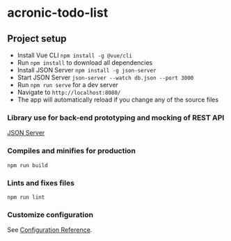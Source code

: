 # acronic-todo-list

## Project setup
- Install Vue CLI `npm install -g @vue/cli`
- Run `npm install` to download all dependencies
- Install JSON Server `npm install -g json-server`
- Start JSON Server `json-server --watch db.json --port 3000`
- Run `npm run serve` for a dev server
- Navigate to `http://localhost:8080/`
- The app will automatically reload if you change any of the source files

### Library use for back-end prototyping and mocking of REST API
[JSON Server](https://github.com/typicode/json-server)

### Compiles and minifies for production
```
npm run build
```

### Lints and fixes files
```
npm run lint
```

### Customize configuration
See [Configuration Reference](https://cli.vuejs.org/config/).
